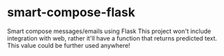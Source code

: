 # smart-compose-flask
Smart compose messages/emails using Flask
This project won't include integration with web, rather it'll have a function that returns predicted text. This value could be further used anywhere!
